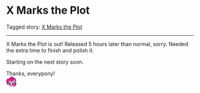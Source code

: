 # X Marks the Plot

Tagged story: [X Marks the Plot](https://www.fimfiction.net/story/544168/x-marks-the-plot)

***

X Marks the Plot is out! Released 5 hours later than normal, sorry. Needed the extra time to finish and polish it.

Starting on the next story soon.

Thanks, everypony!  
![:pinkiesmile:](../../../emotes/pinkiesmile.png)
